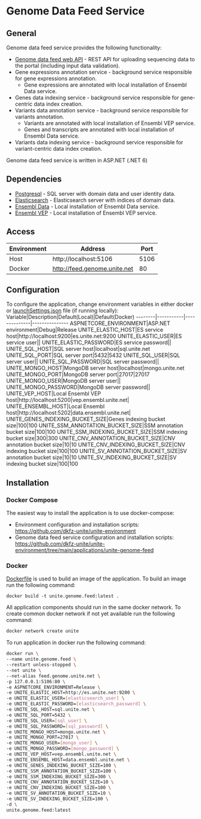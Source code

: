 # Genome Data Feed Service

## General
Genome data feed service provides the following functionality:
- [Genome data feed web API](Docs/api.md) - REST API for uploading sequencing data to the portal (including input data validation).
- Gene expressions annotation service - background service responsible for gene expressions annotation.
  - Gene expressions are annotated with local installation of Ensembl Data service.
- Genes data indexing service - background service responsible for gene-centric data index creation.
- Variants data annotation service - background service responsible for variants annotation.
  - Variants are annotated with local installation of Ensembl VEP service.
  - Genes and transcripts are annotated with local installation of Ensembl Data service.
- Variants data indexing service - background service responsible for variant-centric data index creation.

Genome data feed service is written in ASP.NET (.NET 6)

## Dependencies
- [Postgresql](https://github.com/dkfz-unite/unite-environment/tree/main/programs/postgresql) - SQL server with domain data and user identity data.
- [Elasticsearch](https://github.com/dkfz-unite/unite-environment/tree/main/programs/elasticsearch) - Elasticsearch server with indices of domain data.
- [Ensembl Data](https://github.com/dkfz-unite/unite-environment/tree/main/applications/unite-ensembl-data) - Local installation of Ensembl Data service.
- [Ensembl VEP](https://github.com/dkfz-unite/unite-environment/tree/main/applications/unite-ensembl-vep) - Local installation of Ensembl VEP service.

## Access
Environment|Address|Port
-----------|-------|----
Host|http://localhost:5106|5106
Docker|http://feed.genome.unite.net|80

## Configuration
To configure the application, change environment variables in either docker or [launchSettings.json](https://github.com/dkfz-unite/unite-genome-feed/blob/main/Unite.Genome.Feed.Web/Properties/launchSettings.json) file (if running locally):
Variable|Description|Default(Local)|Default(Docker)
--------|-----------|--------------|---------------
ASPNETCORE_ENVIRONMENT|ASP.NET environment|Debug|Release
UNITE_ELASTIC_HOST|ES service host|http://localhost:9200|es.unite.net:9200
UNITE_ELASTIC_USER|ES service user||
UNITE_ELASTIC_PASSWORD|ES service password||
UNITE_SQL_HOST|SQL server host|localhost|sql.unite.net
UNITE_SQL_PORT|SQL server port|5432|5432
UNITE_SQL_USER|SQL server user||
UNITE_SQL_PASSWORD|SQL server password||
UNITE_MONGO_HOST|MongoDB server host|localhost|mongo.unite.net
UNITE_MONGO_PORT|MongoDB server port|27017|27017
UNITE_MONGO_USER|MongoDB server user||
UNITE_MONGO_PASSWORD|MongoDB server password||
UNITE_VEP_HOST|Local Ensembl VEP host|http://localhost:5200|vep.ensembl.unite.net|
UNITE_ENSEMBL_HOST|Local Ensembl host|http://localhost:5202|data.ensembl.unite.net|
UNITE_GENES_INDEXING_BUCKET_SIZE|Genes indexing bucket size|100|100
UNITE_SSM_ANNOTATION_BUCKET_SIZE|SSM annotation bucket size|100|100
UNITE_SSM_INDEXING_BUCKET_SIZE|SSM indexing bucket size|300|300
UNITE_CNV_ANNOTATION_BUCKET_SIZE|CNV annotation bucket size|10|10
UNITE_CNV_INDEXING_BUCKET_SIZE|CNV indexing bucket size|100|100
UNITE_SV_ANNOTATION_BUCKET_SIZE|SV annotation bucket size|10|10
UNITE_SV_INDEXING_BUCKET_SIZE|SV indexing bucket size|100|100


## Installation

### Docker Compose
The easiest way to install the application is to use docker-compose:
- Environment configuration and installation scripts: https://github.com/dkfz-unite/unite-environment
- Genome data feed service configuration and installation scripts: https://github.com/dkfz-unite/unite-environment/tree/main/applications/unite-genome-feed

### Docker
[Dockerfile](https://github.com/dkfz-unite/unite-genome-feed/blob/main/Dockerfile) is used to build an image of the application.
To build an image run the following command:
```
docker build -t unite.genome.feed:latest .
```

All application components should run in the same docker network.
To create common docker network if not yet available run the following command:
```bash
docker network create unite
```

To run application in docker run the following command:
```bash
docker run \
--name unite.genome.feed \
--restart unless-stopped \
--net unite \
--net-alias feed.genome.unite.net \
-p 127.0.0.1:5106:80 \
-e ASPNETCORE_ENVIRONMENT=Release \
-e UNITE_ELASTIC_HOST=http://es.unite.net:9200 \
-e UNITE_ELASTIC_USER=[elasticsearch_user] \
-e UNITE_ELASTIC_PASSWORD=[elasticsearch_password] \
-e UNITE_SQL_HOST=sql.unite.net \
-e UNITE_SQL_PORT=5432 \
-e UNITE_SQL_USER=[sql_user] \
-e UNITE_SQL_PASSWORD=[sql_password] \
-e UNITE_MONGO_HOST=mongo.unite.net \
-e UNITE_MONGO_PORT=27017 \
-e UNITE_MONGO_USER=[mongo_user] \
-e UNITE_MONGO_PASSWORD=[mongo_password] \
-e UNITE_VEP_HOST=vep.ensembl.unite.net \
-e UNITE_ENSEMBL_HOST=data.ensembl.unite.net \
-e UNITE_GENES_INDEXING_BUCKET_SIZE=100 \
-e UNITE_SSM_ANNOTATION_BUCKET_SIZE=100 \
-e UNITE_SSM_INDEXING_BUCKET_SIZE=300 \
-e UNITE_CNV_ANNOTATION_BUCKET_SIZE=10 \
-e UNITE_CNV_INDEXING_BUCKET_SIZE=100 \
-e UNITE_SV_ANNOTATION_BUCKET_SIZE=10 \
-e UNITE_SV_INDEXING_BUCKET_SIZE=100 \
-d \
unite.genome.feed:latest
```
